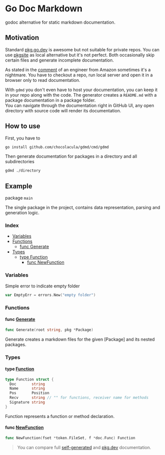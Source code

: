 # Go Doc Markdown

godoc alternative for static markdown documentation.

## Motivation

Standard [pkg.go.dev](https://pkg.go.dev/) is awesome but not suitable for private repos. You can use [pkgsite](https://cs.opensource.google/go/x/pkgsite) as local alternative but it's not perfect. Both occasionally skip certain files and generate incomplete documentation.

As stated in the [comment](https://github.com/golang/go/issues/2381#issuecomment-2183224009) of an engineer from Amazon sometimes it's a nightmare. You have to checkout a repo, run local server and open it in a browser only to read documentation.

With `gdmd` you don't even have to host your documentation, you can keep it in your repo along with the code. The generator creates a `README.md` with a package documentation in a package folder.  
You can navigate through the documentation right in GitHub UI, any open directory with source code will render its documentation.

## How to use

First, you have to

```sh
go install github.com/chocolacula/gdmd/cmd/gdmd
```

Then generate documentation for packages in a directory and all subdirectories

```sh
gdmd ./directory
```

## Example

package `main`

The single package in the project, contains data representation, parsing and generation logic.

### Index

- [Variables](#variables)
- [Functions](#functions)
  - [func Generate](#func-generate)
- [Types](#types)
  - [type Function](#type-function)
    - [func NewFunction](#func-newfunction)

### Variables

Simple error to indicate empty folder

```go
var EmptyErr = errors.New("empty folder")
```

### Functions

#### func [Generate](./cmd/gdmd/generate.go#L30)

```go
func Generate(root string, pkg *Package)
```

Generate creates a markdown files for the given [Package] and its nested packages.

### Types

#### type [Function](./cmd/gdmd/types.go#L85)

```go
type Function struct {
  Doc       string
  Name      string
  Pos       Position
  Recv      string // "" for functions, receiver name for methods
  Signature string
}
```

Function represents a function or method declaration.

#### func [NewFunction](./cmd/gdmd/types.go#L93)

```go
func NewFunction(fset *token.FileSet, f *doc.Func) Function
```

> You can compare full [self-generated](cmd/gdmd/README.md) and [pkg.dev](https://pkg.go.dev/github.com/chocolacula/gdmd) documentation.

